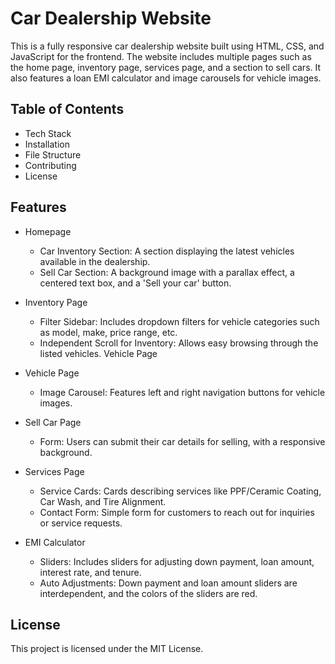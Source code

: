 
# Car Dealership Website

This is a fully responsive car dealership website built using HTML, CSS, and JavaScript for the frontend. The website includes multiple pages such as the home page, inventory page, services page, and a section to sell cars. It also features a loan EMI calculator and image carousels for vehicle images.


## Table of Contents

- Tech Stack
- Installation
- File Structure
- Contributing
- License
## Features

- Homepage
    - Car Inventory Section: A section displaying the latest vehicles available in the dealership.
    - Sell Car Section: A background image with a parallax effect, a centered text box, and a 'Sell your car' button.

- Inventory Page
    - Filter Sidebar: Includes dropdown filters for vehicle categories such as model, make, price range, etc.
    - Independent Scroll for Inventory: Allows easy browsing through the listed vehicles.
Vehicle Page

- Vehicle Page
    - Image Carousel: Features left and right navigation buttons for vehicle images.

- Sell Car Page
    - Form: Users can submit their car details for selling, with a responsive background.

- Services Page
    - Service Cards: Cards describing services like PPF/Ceramic Coating, Car Wash, and Tire Alignment.
    - Contact Form: Simple form for customers to reach out for inquiries or service requests.

- EMI Calculator
    - Sliders: Includes sliders for adjusting down payment, loan amount, interest rate, and tenure.
    - Auto Adjustments: Down payment and loan amount sliders are interdependent, and the colors of the sliders are red.
## License

This project is licensed under the MIT License.

